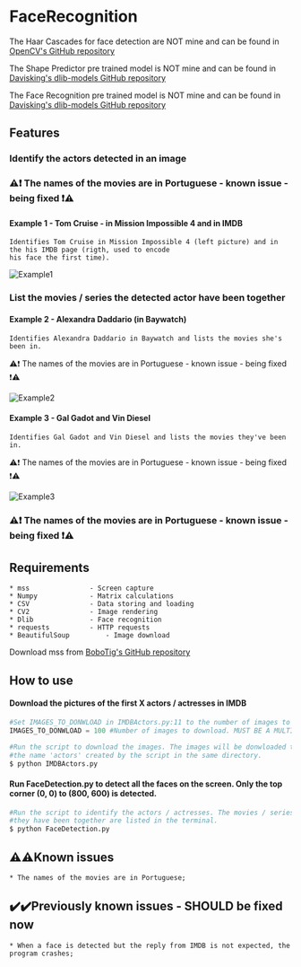 # FaceRecognition

The Haar Cascades for face detection are NOT mine and can be found in [OpenCV's GitHub repository](https://github.com/opencv/opencv/tree/master/data/haarcascades)  

The Shape Predictor pre trained model is NOT mine and can be found in [Davisking's dlib-models GitHub repository](https://github.com/davisking/dlib-models)  

The Face Recognition pre trained model is NOT mine and can be found in [Davisking's dlib-models GitHub repository](https://github.com/davisking/dlib-models)  

## Features

### Identify the actors detected in an image

### :warning::exclamation: The names of the movies are in Portuguese - known issue - being fixed :exclamation::warning:

#### Example 1 - Tom Cruise - in Mission Impossible 4 and in IMDB

	Identifies Tom Cruise in Mission Impossible 4 (left picture) and in the his IMDB page (rigth, used to encode 
	his face the first time).

![Example1](https://raw.githubusercontent.com/RafaelRibeiro97/FaceRecognition/master/media/Example1.png)


### List the movies / series the detected actor have been together

#### Example 2 - Alexandra Daddario (in Baywatch)  

	Identifies Alexandra Daddario in Baywatch and lists the movies she's been in.
:warning::exclamation: The names of the movies are in Portuguese - known issue - being fixed :exclamation::warning:

![Example2](https://raw.githubusercontent.com/RafaelRibeiro97/FaceRecognition/master/media/Example2.PNG)

#### Example 3 - Gal Gadot and Vin Diesel

	Identifies Gal Gadot and Vin Diesel and lists the movies they've been in.
:warning::exclamation: The names of the movies are in Portuguese - known issue - being fixed :exclamation::warning:

![Example3](https://raw.githubusercontent.com/RafaelRibeiro97/FaceRecognition/master/media/Example3.PNG)

### :warning::exclamation: The names of the movies are in Portuguese - known issue - being fixed :exclamation::warning:


## Requirements
	* mss 				- Screen capture
	* Numpy 			- Matrix calculations
	* CSV				- Data storing and loading
	* CV2				- Image rendering
	* Dlib				- Face recognition
	* requests			- HTTP requests
	* BeautifulSoup 		- Image download
Download mss from [BoboTig's GitHub repository](https://github.com/BoboTiG/python-mss)
	
## How to use
#### Download the pictures of the first X actors / actresses in IMDB
```python
#Set IMAGES_TO_DONWLOAD in IMDBActors.py:11 to the number of images to be downloaded.
IMAGES_TO_DONWLOAD = 100 #Number of images to download. MUST BE A MULTIPLE OF 50. 
```

```bash
#Run the script to download the images. The images will be donwloaded to a folder with
#the name 'actors' created by the script in the same directory.
$ python IMDBActors.py
```
#### Run FaceDetection.py to detect all the faces on the screen. Only the top corner (0, 0) to (800, 600) is detected.
```bash
#Run the script to identify the actors / actresses. The movies / series where
#they have been together are listed in the terminal.
$ python FaceDetection.py
```

## :warning::warning:Known issues
	* The names of the movies are in Portuguese;

## :heavy_check_mark::heavy_check_mark:Previously known issues - SHOULD be fixed now
	* When a face is detected but the reply from IMDB is not expected, the program crashes;

